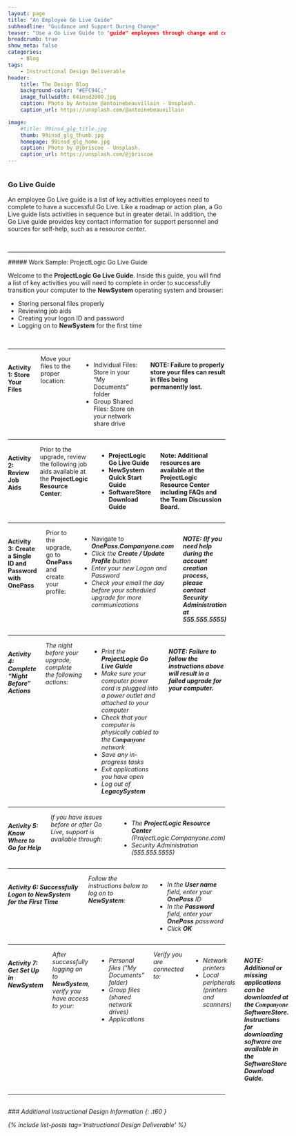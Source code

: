 ```yaml
---
layout: page
title: "An Employee Go Live Guide"
subheadline: "Guidance and Support During Change"
teaser: "Use a Go Live Guide to "guide" employees through change and connect them with support resources."
breadcrumb: true
show_meta: false
categories:
    - Blog
tags:
    - Instructional Design Deliverable
header:
    title: The Design Blog
    background-color: "#EFC94C;"
    image_fullwidth: 04insd2000.jpg
    caption: Photo by Antoine @antoinebeauvillain - Unsplash.
    caption_url: https://unsplash.com/@antoinebeauvillain

image:
    #title: 99insd_glg_title.jpg
    thumb: 99insd_glg_thumb.jpg
    homepage: 99insd_glg_home.jpg
    caption: Photo by @jbriscoe - Unsplash.
    caption_url: https://unsplash.com/@jbriscoe
---
```

<div class="row" >
  <div class="medium-12 columns t30">
    <div class="show-for-small-only"><img src="{{ site.urlimg }}99insd_glg_widget.jpg" alt=""></div>
    <div class="show-for-medium-up"><img src="{{ site.urlimg }}99insd_glg_title.jpg" alt=""></div>
  </div>
</div>

### Go Live Guide
An employee Go Live guide is a list of key activities employees need to complete to have a successful Go Live. Like a roadmap or action plan, a Go Live guide lists activities in sequence but in greater detail. In addition, the Go Live guide provides key contact information for support personnel and sources for self-help, such as a resource center.

<br>
<hr>
##### Work Sample: ProjectLogic Go Live Guide
<br>

<div class="row" >
  <div class="medium-12 columns t30">
    <div class="show-for-small-only"><img src="{{ site.urlimg }}99insd_glg_header_sm.jpg" alt=""></div>
    <div class="show-for-medium-up"><img src="{{ site.urlimg }}99insd_glg_header_lg.jpg" alt=""></div>
  </div>
</div>

Welcome to the <b>ProjectLogic Go Live Guide</b>. Inside this guide, you will find a list of key activities you will need to complete in order to successfully transition your computer to the <b>NewSystem</b> operating system and browser:
- Storing personal files properly
- Reviewing job aids
- Creating your logon ID and password
- Logging on to <b>NewSystem</b> for the first time

<br>
<hr>

<div class="show-for-small-only"><img src="{{ site.urlimg }}99insd_glg_act01_widget.jpg" alt=""></div>

<div class="row" >

  <div class="small-12 medium-8 columns t30">
    <h4>Activity 1: Store Your Files</h4>
    <p style="margin:0;">Move your files to the proper location:</p>
    <ul>
      <li>Individual Files: Store in your “My Documents” folder</li>
      <li>Group Shared Files: Store on your network share drive</li>
    </ul>
    <p><b>NOTE: Failure to properly store your files can result in files being permanently lost.</b></p>
  </div>
  <div class="small-12 medium-4 columns t30">
    <div class="show-for-medium-up"><img src="{{ site.urlimg }}99insd_glg_act01_thumb.jpg" alt=""></div>
  </div>
</div>
<hr>

<div class="show-for-small-only"><img src="{{ site.urlimg }}99insd_glg_act02_widget.jpg" alt=""></div>
<div class="row" >
  <div class="small-12 medium-8 columns t30">
    <h4>Activity 2: Review Job Aids</h4>
    <p style="margin:0;">Prior to the upgrade, review the following job aids available at the <b>ProjectLogic Resource Center</b>:</p>
    <ul>
      <li><b>ProjectLogic Go Live Guide</b></li>
      <li><b>NewSystem Quick Start Guide</b></li>
      <li><b>SoftwareStore Download Guide</b></li>
    </ul>
    <p><b>Note: Additional resources are available at the <b>ProjectLogic Resource Center</b> including FAQs and the Team Discussion Board.</b></p>
  </div>
  <div class="small-12 medium-4 columns t30">
    <div class="show-for-medium-up"><img src="{{ site.urlimg }}99insd_glg_act02_thumb.jpg" alt=""></div>
  </div>
</div>
<hr>

<div class="show-for-small-only"><img src="{{ site.urlimg }}99insd_glg_act03_widget.jpg" alt=""></div>
<div class="row" >
  <div class="small-12 medium-8 columns t30">
    <h4>Activity 3: Create a Single ID and Password with OnePass</h4>
    <p style="margin:0;">Prior to the upgrade, go to <b>OnePass</b> and create your profile:</p>
    <ul>
      <li>Navigate to <b><i>OnePass.Companyone.com<i></b></li>
      <li>Click the <b>Create / Update Profile</b> button</li>
      <li>Enter your new Logon and Password</li>
      <li>Check your email the day before your scheduled upgrade for more communications</li>
    </ul>
    <p><b>NOTE: (If you need help during the account creation process, please contact Security Administration at 555.555.5555)</b></p>
  </div>
  <div class="small-12 medium-4 columns t30">
    <div class="show-for-medium-up"><img src="{{ site.urlimg }}99insd_glg_act03_thumb.jpg" alt=""></div>
  </div>
</div>
<hr>

<div class="show-for-small-only"><img src="{{ site.urlimg }}99insd_glg_act04_widget.jpg" alt=""></div>
<div class="row" >
  <div class="small-12 medium-8 columns t30">
    <h4>Activity 4: Complete “Night Before” Actions</h4>
    <p style="margin:0;">The night before your upgrade, complete the following actions:</p>
    <ul>
      <li>Print the <b>ProjectLogic Go Live Guide</b></li>
      <li>Make sure your computer power cord is plugged into a power outlet and attached to your computer</li>
      <li>Check that your computer is physically cabled to the <span style="font-family: Times; font-weight: bold">Companyone</span> network</li>
      <li>Save any in-progress tasks</li>
      <li>Exit applications you have open</li>
      <li>Log out of <b>LegacySystem</b></li>
    </ul>
    <p><b>NOTE: Failure to follow the instructions above will result in a failed upgrade for your computer.</b></p>
  </div>
  <div class="small-12 medium-4 columns t30">
    <div class="show-for-medium-up"><img src="{{ site.urlimg }}99insd_glg_act04_thumb.jpg" alt=""></div>
  </div>
</div>
<hr>

<div class="show-for-small-only"><img src="{{ site.urlimg }}99insd_glg_act05_widget.jpg" alt=""></div>
<div class="row" >
  <div class="small-12 medium-8 columns t30">
    <h4>Activity 5: Know Where to Go for Help</h4>
    <p style="margin:0;">If you have issues before or after Go Live, support is available through:</p>
    <ul>
      <li>The <b>ProjectLogic Resource Center</b> (<i>ProjectLogic.Companyone.com</i>)</li>
      <li>Security Administration (<i>555.555.5555</i>)</li>
    </ul>
  </div>
  <div class="small-12 medium-4 columns t30">
    <div class="show-for-medium-up"><img src="{{ site.urlimg }}99insd_glg_act05_thumb.jpg" alt=""></div>
  </div>
</div>
<hr>

<div class="show-for-small-only"><img src="{{ site.urlimg }}99insd_glg_act06_widget.jpg" alt=""></div>
<div class="row" >
  <div class="small-12 medium-8 columns t30">
    <h4>Activity 6: Successfully Logon to NewSystem for the First Time</h4>
    <p style="margin:0;">Follow the instructions below to log on to <b>NewSystem</b>:</p>
    <ul>
      <li>In the <b>User name</b> field, enter your <b>OnePass</b> ID</li>
      <li>In the <b>Password</b> field, enter your <b>OnePass</b> password</li>
      <li>Click <b>OK</b></li>
    </ul>
  </div>
  <div class="small-12 medium-4 columns t30">
    <div class="show-for-medium-up"><img src="{{ site.urlimg }}99insd_glg_act06_thumb.jpg" alt=""></div>
  </div>
</div>
<hr>

<div class="show-for-small-only"><img src="{{ site.urlimg }}99insd_glg_act07_widget.jpg" alt=""></div>
<div class="row" >
  <div class="small-12 medium-8 columns t30">
    <h4>Activity 7: Get Set Up in NewSystem</h4>
    <p style="margin:0;">After successfully logging on to <b>NewSystem</b>, verify you have access to your:</p>
    <ul>
      <li>Personal files ("My Documents" folder)</li>
      <li>Group files (shared network drives)</li>
      <li>Applications</li>
    </ul>
    <p style="margin:0;">Verify you are connected to:</p>
    <ul>
      <li>Network printers</li>
      <li>Local peripherals (printers and scanners)</li>
    </ul>
    <p><b>NOTE: Additional or missing applications can be downloaded at the <span style="font-family: Times; font-weight: bold">Companyone</span> <b>SoftwareStore</b>. Instructions for downloading software are available in the SoftwareStore Download Guide.</b></p>
  </div>
  <div class="small-12 medium-4 columns t30">
    <div class="show-for-medium-up"><img src="{{ site.urlimg }}99insd_glg_act07_thumb.jpg" alt=""></div>
  </div>
</div>
<hr>
<br>
### Additional Instructional Design Information
{: .t60 }

{% include list-posts tag='Instructional Design Deliverable' %}
